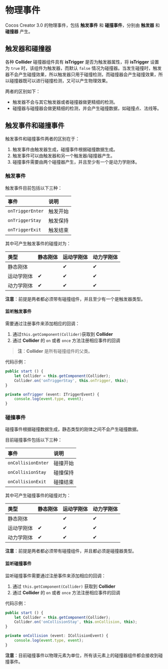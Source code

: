# 物理事件

Cocos Creator 3.0 的物理事件，包括 **触发事件** 和 **碰撞事件**，分别由 **触发器** 和 **碰撞器** 产生。

## 触发器和碰撞器

各种 **Collider** 碰撞器组件具有 **isTrigger** 是否为触发器属性，将 **isTrigger** 设置为 `true` 时，该组件为触发器，而默认 `false` 情况为碰撞器。当发生碰撞时，触发器不会产生碰撞效果，所以触发器只用于碰撞检测，而碰撞器会产生碰撞效果，所以碰撞器既可以进行碰撞检测，又可以产生物理效果。

两者的区别如下：

- 触发器不会与其它触发器或者碰撞器做更精细的检测。
- 碰撞器与碰撞器会做更精细的检测，并会产生碰撞数据，如碰撞点、法线等。

## 触发事件和碰撞事件

触发事件和碰撞事件两者的区别在于：

1. 触发事件由触发器生成，碰撞事件根据碰撞数据生成。
2. 触发事件可以由触发器和另一个触发器/碰撞器产生。
3. 碰撞事件需要由两个碰撞器产生，并且至少有一个是动力学刚体。

### 触发事件

触发事件目前包括以下三种：

| 事件  | 说明 |
| :--- | :--- |
| `onTriggerEnter` | 触发开始 |
| `onTriggerStay`  | 触发保持 |
| `onTriggerExit`  | 触发结束 |

其中可产生触发事件的碰撞对为：

| 类型  | 静态刚体 | 运动学刚体 | 动力学刚体 |
| :--- | :--- | :--- | :--- |
| 静态刚体 |  | ✔ | ✔ |
| 运动学刚体 | ✔ | ✔ | ✔ |
| 动力学刚体 | ✔ | ✔ | ✔ |

**注意**：前提是两者都必须带有碰撞组件，并且至少有一个是触发器类型。

#### 监听触发事件

需要通过注册事件来添加相应的回调：

1. 通过`this.getComponent(Collider)`获取到 **Collider**
2. 通过 **Collider** 的 `on` 或者 `once` 方法注册相应事件的回调

> **注**：**Collider** 是所有碰撞组件的父类。

代码示例：

```ts
public start () {
    let Collider = this.getComponent(Collider);
    Collider.on('onTriggerStay', this.onTrigger, this);
}

private onTrigger (event: ITriggerEvent) {
    console.log(event.type, event);
}
```

### 碰撞事件

碰撞事件根据碰撞数据生成，静态类型的刚体之间不会产生碰撞数据。

目前碰撞事件包括以下三种：

| 事件  | 说明 |
| :--- | :--- |
| `onCollisionEnter` | 碰撞开始 |
| `onCollisionStay`  | 碰撞保持 |
| `onCollisionExit`  | 碰撞结束 |

其中可产生碰撞事件的碰撞对为：

| 类型  | 静态刚体 | 运动学刚体 | 动力学刚体 |
| :--- | :--- | :--- | :--- |
| 静态刚体 |  | ✔ | ✔ |
| 运动学刚体 | ✔ | ✔ | ✔ |
| 动力学刚体 | ✔ | ✔ | ✔ |

**注意**：前提是两者都必须带有碰撞组件，并且都必须是碰撞器类型。

#### 监听碰撞事件

监听碰撞事件需要通过注册事件来添加相应的回调：

1. 通过 `this.getComponent(Collider)` 获取到 **Collider**
2. 通过 **Collider** 的 `on` 或者 `once` 方法注册相应事件的回调

代码示例：

```ts
public start () {
    let Collider = this.getComponent(Collider);
    Collider.on('onCollisionStay', this.onCollision, this);
}

private onCollision (event: ICollisionEvent) {
    console.log(event.type, event);
}
```

**注意**：目前碰撞事件以物理元素为单位，所有该元素上的碰撞器组件都会接收到碰撞事件。
